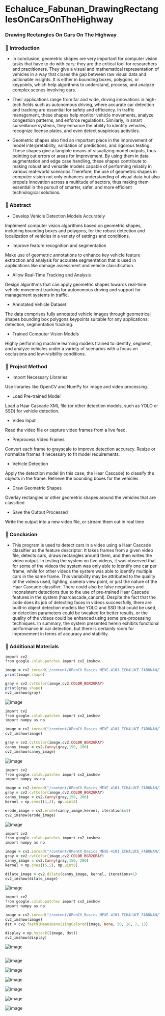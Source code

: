 # Echaluce_Fabunan_DrawingRectanglesOnCarsOnTheHighway

### Drawing Rectangles On Cars On The Highway

### 🚗 Introduction

- In conclusion, geometric shapes are very important for computer vision tasks that have to do with cars; they are the critical tool for researchers and practitioners. They give a visual and mathematical representation of vehicles in a way that closes the gap between raw visual data and actionable insights. It is either in bounding boxes, polygons, or keypoints, which help algorithms to understand, process, and analyze complex scenes involving cars.

- Their applications range from far and wide, driving innovations in high-tech fields such as autonomous driving, where accurate car detection and tracking are essential for safety and efficiency. In traffic management, these shapes help monitor vehicle movements, analyze congestion patterns, and enforce regulations. Similarly, in smart surveillance systems, they enhance the ability to identify vehicles, recognize license plates, and even detect suspicious activities.

- Geometric shapes also find an important place in the improvement of model interpretability, validation of predictions, and rigorous testing. These shapes give a tangible means of visualizing model outputs, thus pointing out errors or areas for improvement. By using them in data augmentation and edge case handling, these shapes contribute to making robust and versatile models capable of performing reliably in various real-world scenarios.Therefore, the use of geometric shapes in computer vision not only enhances understanding of visual data but also propels innovation across a multitude of sectors, thus making them essential in the pursuit of smarter, safer, and more efficient technological solutions.

### 🚗 Abstract

- Develop Vehicle Detection Models Accurately
  
Implement computer vision algorithms based on geometric shapes, including bounding boxes and polygons, for the robust detection and localization of vehicles in a variety of settings and conditions.

- Improve feature recognition and segmentation
  
Make use of geometric annotations to enhance key vehicle feature extraction and analysis for accurate segmentation that is used in applications like damage assessment and vehicle classification.

- Allow Real-Time Tracking and Analysis
  
Design algorithms that can apply geometric shapes towards real-time vehicle movement tracking for autonomous driving and support for management systems in traffic.

- Annotated Vehicle Dataset
  
The data comprises fully annotated vehicle images through geometrical shapes bounding box polygons keypoints suitable for any applications: detection, segmentation tracking.

- Trained Computer Vision Models
  
Highly performing machine learning models trained to identify, segment, and analyze vehicles under a variety of scenarios with a focus on occlusions and low-visibility conditions.

### 🚗 Project Method


- Import Necessary Libraries
  
Use libraries like OpenCV and NumPy for image and video processing.

- Load Pre-trained Model
  
Load a Haar Cascade XML file (or other detection models, such as YOLO or SSD) for vehicle detection.

- Video Input
  
Read the video file or capture video frames from a live feed.

- Preprocess Video Frames
  
Convert each frame to grayscale to improve detection accuracy.
Resize or normalize frames if necessary to fit model requirements.

- Vehicle Detection
 
Apply the detection model (in this case, the Haar Cascade) to classify the objects in the frame.
Retrieve the bounding boxes for the vehicles

- Draw Geometric Shapes

Overlay rectangles or other geometric shapes around the vehicles that are classified

- Save the Output Processed
  
Write the output into a new video file, or stream them out in real time


### 🚗 Conclusion

- This program is used to detect cars in a video using a Haar Cascade classifier as the feature descriptor. It takes frames from a given video file, detects cars, draws rectangles around them, and then writes the video output. In testing the system on five videos, it was observed that for some of the videos the system was only able to identify one car per frame, while for other videos the system was able to identify multiple cars in the same frame. This variability may be attributed to the quality of the videos used, lighting, camera view point, or just the nature of the Haar Cascade classifier. There could also be false negatives and inconsistent detections due to the use of pre-trained Haar Cascade features in the system (haarcascade_car.xml). Despite the fact that the code does its job of detecting faces in videos successfully, there are built-in object detection models like YOLO and SSD that could be used, or detection parameters could be tweaked for better results, or the quality of the videos could be enhanced using some pre-processing techniques. In summary, the system presented herein exhibits functional performance in car detection, but there is certainly room for improvement in terms of accuracy and stability.

### 🚗 Additional Materials

```ruby
import cv2
from google.colab.patches import cv2_imshow

image = cv2.imread('/content/OPenCV_Basics_MEXE-4101_ECHALUCE_FABUNAN/Images/woman.jpg')
print(image.shape)

gray = cv2.cvtColor(image,cv2.COLOR_BGR2GRAY)
print(gray.shape)
cv2_imshow(gray)
```

![image](https://github.com/user-attachments/assets/45dbb238-2467-4c8f-8f64-46b83141abda)

```ruby
import cv2
from google.colab.patches import cv2_imshow
import numpy as np

image = cv2.imread("/content/OPenCV_Basics_MEXE-4101_ECHALUCE_FABUNAN/Images/woman.jpg")
cv2_imshow(image)

gray = cv2.cvtColor(image,cv2.COLOR_BGR2GRAY)
canny_image = cv2.Canny(gray,150, 200)
cv2_imshow(canny_image)

```
![image](https://github.com/user-attachments/assets/0aada210-c0b3-472e-a5ef-a22bfd35ff9b)

```ruby
import cv2
from google.colab.patches import cv2_imshow
import numpy as np

image = cv2.imread("/content/OPenCV_Basics_MEXE-4101_ECHALUCE_FABUNAN/Images/woman.jpg")
gray = cv2.cvtColor(image,cv2.COLOR_BGR2GRAY)
canny_image = cv2.Canny(gray,150, 200)
kernel = np.ones((1,2), np.uint8)

erode_image = cv2.erode(canny_image,kernel, iterations=1)
cv2_imshow(erode_image)
```

![image](https://github.com/user-attachments/assets/131a922d-f08d-4ea1-bf2c-7b13c27169ef)

```ruby
import cv2
from google.colab.patches import cv2_imshow
import numpy as np

image = cv2.imread("/content/OPenCV_Basics_MEXE-4101_ECHALUCE_FABUNAN/Images/woman.jpg")
gray = cv2.cvtColor(image,cv2.COLOR_BGR2GRAY)
canny_image = cv2.Canny(gray,150, 200)
kernel = np.ones((5,5), np.uint8)

dilate_image = cv2.dilate(canny_image, kernel, iterations=1)
cv2_imshow(dilate_image)
```

![image](https://github.com/user-attachments/assets/2e156f4f-b7a7-4ed3-869d-8aa048e6f589)

```ruby
import cv2
from google.colab.patches import cv2_imshow
import numpy as np

image = cv2.imread("/content/OPenCV_Basics_MEXE-4101_ECHALUCE_FABUNAN/Images/woman.jpg")
cv2_imshow(image)
dst = cv2.fastNlMeansDenoisingColored(image, None, 50, 20, 7, 15)

display = np.hstack((image, dst))
cv2_imshow(display)
```
![image](https://github.com/user-attachments/assets/2c0561f1-d155-4e51-9b79-b171b52252d6)

```ruby
```



![image](https://github.com/user-attachments/assets/77e6fa78-0643-4fb7-a9cb-e69c8bfab0e3)

![image](https://github.com/user-attachments/assets/bac81746-5142-4d18-99b3-fbec35d0f53d)

![image](https://github.com/user-attachments/assets/2ee39d3d-978a-411f-b2bc-e4eef5485554)

![image](https://github.com/user-attachments/assets/be388145-0dbb-4a5d-ab50-06e262c4e431)

![image](https://github.com/user-attachments/assets/b84a2b70-0291-4999-8847-81a413afbc77)

![image](https://github.com/user-attachments/assets/92328f6a-f9ff-49dd-bae1-fe9bc259d0ec)






